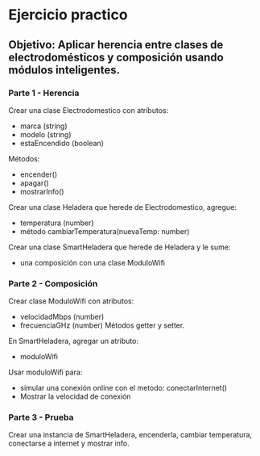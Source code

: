 # Ejercicio practico
## Objetivo: Aplicar herencia entre clases de electrodomésticos y composición usando módulos inteligentes.

### Parte 1 - Herencia
Crear una clase Electrodomestico con atributos:
 - marca (string)
 - modelo (string)
 - estaEncendido (boolean)

 Métodos:
 - encender()
 - apagar()
 - mostrarInfo()

Crear una clase Heladera que herede de Electrodomestico, agregue:
 - temperatura (number)
 - método cambiarTemperatura(nuevaTemp: number)

Crear una clase SmartHeladera que herede de Heladera y le sume:
 - una composición con una clase ModuloWifi

### Parte 2 - Composición
Crear clase ModuloWifi con atributos:
 - velocidadMbps (number)
 - frecuenciaGHz (number) Métodos getter y setter.

En SmartHeladera, agregar un atributo:
 - moduloWifi

Usar moduloWifi para:
 - simular una conexión online con el metodo: conectarInternet()
 - Mostrar la velocidad de conexión

### Parte 3 - Prueba
Crear una instancia de SmartHeladera, encenderla, cambiar temperatura, conectarse a internet y mostrar info.